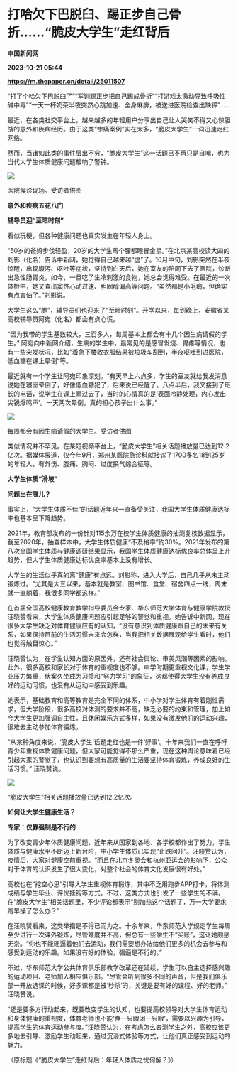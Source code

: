 # 打哈欠下巴脱臼、踢正步自己骨折……“脆皮大学生”走红背后
**中国新闻网**

**2023-10-21 05:44**

**https://m.thepaper.cn/detail/25011507**

“打了个哈欠下巴脱臼了”“军训踢正步把自己踢成骨折”“打游戏太激动导致呼吸性碱中毒”“一天一杯奶茶半夜突然心跳加速、全身麻痹，被送进医院检查出缺钾”……

最近，在各类社交平台上，越来越多的年轻用户分享出自己让人哭笑不得又心惊胆战的意外和疾病经历。由于这类“惨痛案例”实在太多，“脆皮大学生”一词迅速走红网络。

然而，当诸如此类的事件层出不穷，“脆皮大学生”这一话题已不再只是自嘲，也为当代大学生体质健康问题敲响了警钟。

![](https://imagecloud.thepaper.cn/thepaper/image/275/44/871.jpg)

医院候诊现场。受访者供图

**意外和疾病五花八门**

**辅导员迎“至暗时刻”**

看似玩梗，但各种健康问题也真实发生在年轻人身上。

“50岁的爸妈步伐轻盈，20岁的大学生弯个腰都眼冒金星。”在北京某高校读大四的刘影（化名）告诉中新网，她觉得自己越来越“虚”了。10月中旬，刘影突然在半夜惊醒，出现腹泻、呕吐等症状，坚持到白天后，她在室友的陪同下去了医院，诊断出急性肠胃炎，如今，一旦吃了生冷刺激的食物，她总会觉得难受。在最近的一次体检中，她又查出窦性心动过速、胆固醇偏高等问题。“虽然都是小毛病，但确实有点害怕了。”刘影说。

大学生这么“脆”，辅导员们也迎来了“至暗时刻”。开学以来，每到晚上，安徽省某高校辅导员阿宛（化名）都会有点心慌。

“因为我带的学生基数较大，三百多人，每周基本上都会有十几个因生病请假的学生。” 阿宛向中新网介绍，生病的学生中，最常见的是感冒发烧、胃疼等情况，也有一些突发状况，比如“着急下楼收衣服结果被垃圾车刮到，半夜呕吐到进医院，低血糖在课上晕倒”等。

最近就有一个学生让阿宛印象深刻。“有天早上六点多，学生的室友就给我发消息说她在寝室晕倒了，好像低血糖犯了，后来说已经醒了。八点半后，我又接到了班长的电话，说学生在课上晕过去了，当时的心情真的是‘表面冷静处理，内心发出尖锐爆鸣声’。一天两次晕倒，真的担心孩子出什么事。”

![](https://imagecloud.thepaper.cn/thepaper/image/275/44/872.jpg)

每周都会有因生病请假的大学生。受访者供图

类似情况并不罕见。在某短视频平台上，“脆皮大学生”相关话题播放量已达到12.2亿次。据媒体报道，仅今年9月，郑州某医院急诊科就接诊了1700多名18到25岁的年轻人，有外伤、腹痛、胸闷、过度换气综合征等。

**大学生体质“滑坡”**

**问题出在哪儿？**

事实上，“大学生体质不佳”的话题近年来一直备受关注，我国大学生体质健康达标率也基本呈下降趋势。

2021年，教育部发布的一份针对115余万在校学生体质健康的抽测复核数据显示，截至2020年，抽查样本中，大学生体质健康“不及格率”约30%。2021年发布的第八次全国学生体质与健康调研结果显示，我国学生体质健康达标优良率总体呈上升趋势，但大学生体质健康达标优良率基本上没有增长。

大学生的生活似乎真的离“健康”有点远。刘影称，进入大学后，自己几乎从未主动锻炼过。“尤其是大三以来，基本就是教室、图书馆、食堂、宿舍四点一线，周末就一直躺着，我很多同学都这样。”

在首届全国高校健康教育教学指导委员会专家、华东师范大学体育与健康学院教授汪晓赞看来，大学生体质健康问题应引起足够的警觉和重视。她告诉中新网，现在很多大学生缺乏对体育健康应有的认知，“没有意识到体质健康跟自己的未来有关系，如果保持目前的生活习惯未来会怎样，当我把相关数据展现给学生看时，他们也觉得触目惊心。”

汪晓赞认为，在学生认知方面的原因外，还有社会舆论、审美风潮等因素的影响。此外，很多高校和家长对于体育的重视度也不够。中学时期更重视文化课，学生学业压力繁重，伏案久坐成为习惯和“努力学习”的象征，这都使得大学生没有养成良好的运动习惯，也没有从运动中感受到乐趣。

她表示，基础教育和高等教育是完全不同的体系，中小学对学生体育有着刚性需求，但大学阶段，很多高校对体测的要求并不高，缺乏必要的约束和管理，加上如今大学生更加强调自主性，且休闲娱乐方式多样，如果没有激发他们的运动兴趣，很难去主动参加体育锻炼。

“从某种角度来说，‘脆皮大学生’话题走红也是一件‘好事’。十年来我们一直在呼吁青少年重视体质健康问题，但大家可能觉得不那么严重，现在这种舆论意味着已经引起大家的警觉了，也认识到要想有高质量的生活要坚持体育锻炼，养成良好的生活习惯。” 汪晓赞说。

![](https://imagecloud.thepaper.cn/thepaper/image/275/44/847.jpg)

“脆皮大学生”相关话题播放量已达到12.2亿次。

**如何让大学生健康生活？**

**专家：仅靠强制是不行的**

为了改变青少年体质健康问题，近年来从国家到各地、各学校都作出了努力，学生体质与健康水平不断迈上新台阶，中小学生体质已实现“止跌回升”。汪晓赞认为，疫情后，大家对健康空前重视。“而且在北京冬奥会和杭州亚运会的影响下，公众对于体育的认识发生了很大变化，对整个社会的体育文化发展很有好处。”

高校也在“挖空心思”引导大学生重视体育锻炼，其中不乏用跑步APP打卡，将体测成绩与学生毕业、评优挂钩等方式。不过，这类方式也引发了一些学生的不满。在“脆皮大学生”相关话题里，不少评论都表示“别加热这个话题了，万一大学要求跑早操了怎么办？”

在汪晓赞看来，这类举措是不得已而为之。十余年来，华东师范大学规定学生每周至少进行一次课外锻炼，尽管难度并不高，但总有一些学生不“买账”，这让她颇感无奈。“你也不能硬逼着他们去运动，我们需要想办法给他们更多的机会去参与和感受到运动的乐趣。如果没有好的体验，强逼是不行的。”

不过，华东师范大学公共体育俱乐部教学改革还在延续，学生可以自主选择感兴趣的运动项目、老师加入相应俱乐部。“尽管会听到很多不同的声音，但是我们俱乐部一开放选课的时候，好多课都是被‘秒杀’的，关键是要有好的课程、好的老师。” 汪晓赞说。

“还是要多方行动起来，既要改变学生的认知，也要提高校领导对大学生体育运动和身体健康的重视度，体育老师也不能‘睁一只眼闭一只眼’，需要以兴趣为引导，提高学生的体育运动参与度。”汪晓赞认为，在考虑怎么去测学生之外，高校应该更多地去引导、激励学生动起来，通过沉浸式体验等方式，让他们真正感受到运动的魅力。

（原标题《“脆皮大学生”走红背后：年轻人体质之忧何解？》）